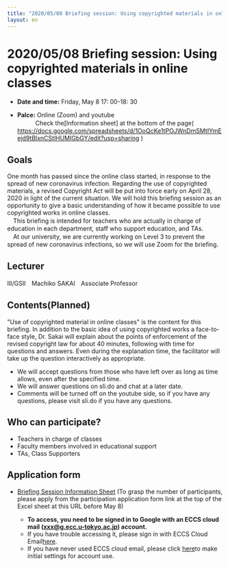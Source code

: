 ```yaml
---
title: "2020/05/08 Briefing session: Using copyrighted materials in online classes"
layout: en
---
```


# 2020/05/08  Briefing session: Using copyrighted materials in online classes

* **Date and time:** Friday, May 8 17: 00-18: 30

* **Palce:** Online (Zoom) and youtube  <br>
　　　Check the[Information sheet] at the bottom of the page( https://docs.google.com/spreadsheets/d/1OoQcKe1tPOJWnDmSMtIYmEejd9tBlxnCStlHUMIGbGY/edit?usp=sharing )


## Goals

One month has passed since the online class started, in response to the spread of new coronavirus infection. Regarding the use of copyrighted materials, a revised Copyright Act will be put into force early on April 28, 2020 in light of the current situation. We will hold this briefing session as an opportunity to give a basic understanding of how it became possible to use copyrighted works in online classes.<br>
　This briefing is intended for teachers who are actually in charge of education in each department, staff who support education, and TAs.<br>
　At our university, we are currently working on Level 3 to prevent the spread of new coronavirus infections, so we will use Zoom for the briefing.

## Lecturer
III/GSII　Machiko SAKAI　Associate Professor


## Contents(Planned)

"Use of copyrighted material in online classes" is the content for this briefing. In addition to the basic idea of ​​using copyrighted works a face-to-face style, Dr. Sakai will explain about the points of enforcement of the revised copyright law for about 40 minutes, following with time for questions and answers. Even during the explanation time, the facilitator will take up the question interactively as appropriate.
  * We will accept questions from those who have left over as long as time allows, even after the specified time.
  * We will answer questions on sli.do and chat at a later date.
  * Comments will be turned off on the youtube side, so if you have any questions, please visit sli.do if you have any questions.



## Who can participate?
* Teachers in charge of classes
* Faculty members involved in educational support
* TAs, Class Supporters

## Application form

* [Briefing Session Information Sheet]( https://docs.google.com/spreadsheets/d/1OoQcKe1tPOJWnDmSMtIYmEejd9tBlxnCStlHUMIGbGY/edit?usp=sharing ) (To grasp the number of participants, please apply from the participation application form link at the top of the Excel sheet at this URL before May 8)

  * **To access, you need to be signed in to Google with an ECCS cloud mail (xxx@g.ecc.u-tokyo.ac.jp) account.**
  * If you have trouble accessing it, please sign in with ECCS Cloud Email[here](https://mail.google.com/a/g.ecc.u-tokyo.ac.jp).
  * If you have never used ECCS cloud email, please click [here](https://hwb.ecc.u-tokyo.ac.jp/wp/literacy/email/initialize/)to make initial settings for account use.
